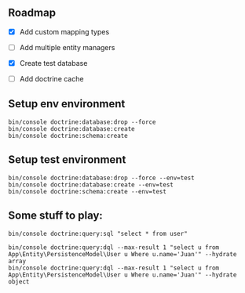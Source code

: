 ## Roadmap

- [x] Add custom mapping types
- [ ] Add multiple entity managers
- [x] Create test database
- [ ] Add doctrine cache


## Setup env environment
```
bin/console doctrine:database:drop --force
bin/console doctrine:database:create
bin/console doctrine:schema:create
```

## Setup test environment
```
bin/console doctrine:database:drop --force --env=test
bin/console doctrine:database:create --env=test
bin/console doctrine:schema:create --env=test
```



## Some stuff to play:
```
bin/console doctrine:query:sql "select * from user"

bin/console doctrine:query:dql --max-result 1 "select u from App\Entity\PersistenceModel\User u Where u.name='Juan'" --hydrate array
bin/console doctrine:query:dql --max-result 1 "select u from App\Entity\PersistenceModel\User u Where u.name='Juan'" --hydrate object
```

